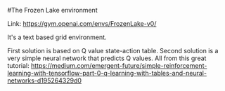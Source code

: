 #The Frozen Lake environment

Link:
https://gym.openai.com/envs/FrozenLake-v0/

It's a text based grid environment.

First solution is based on Q value state-action table.
Second solution is a very simple neural network that predicts Q values.
All from this great tutorial:
https://medium.com/emergent-future/simple-reinforcement-learning-with-tensorflow-part-0-q-learning-with-tables-and-neural-networks-d195264329d0